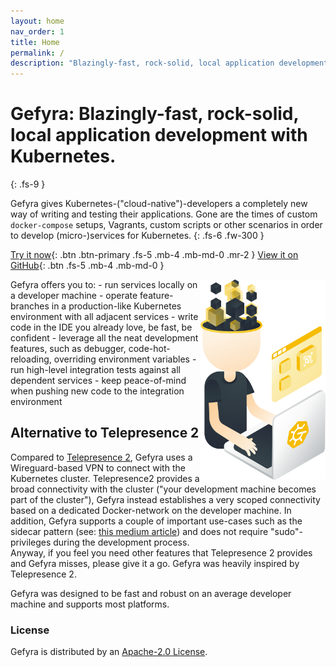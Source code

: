 ```yaml
---
layout: home
nav_order: 1
title: Home
permalink: /
description: "Blazingly-fast, rock-solid, local application development with Kubernetes."
---
```


# Gefyra: Blazingly-fast, rock-solid, local application development with Kubernetes.
{: .fs-9 }

Gefyra gives Kubernetes-("cloud-native")-developers a completely new way of writing and testing their applications. 
Gone are the times of custom `docker-compose` setups, Vagrants, custom scripts or other scenarios in order to develop (micro-)services
for Kubernetes.
{: .fs-6 .fw-300 }

[Try it now](tryit.md){: .btn .btn-primary .fs-5 .mb-4 .mb-md-0 .mr-2 } [View it on GitHub](https://github.com/Schille/gefyra){: .btn .fs-5 .mb-4 .mb-md-0 }

<img src="assets/images/main.png" alt="Gefyra Mascot" width="200" style="float:right"/>
Gefyra offers you to:
- run services locally on a developer machine
- operate feature-branches in a production-like Kubernetes environment with all adjacent services
- write code in the IDE you already love, be fast, be confident
- leverage all the neat development features, such as debugger, code-hot-reloading, overriding environment variables
- run high-level integration tests against all dependent services
- keep peace-of-mind when pushing new code to the integration environment 



## Alternative to Telepresence 2
Compared to [Telepresence 2](https://www.telepresence.io/docs/latest/reference/architecture/), Gefyra uses a Wireguard-based
VPN to connect with the Kubernetes cluster. Telepresence2 provides a broad connectivity with the cluster ("your development
machine becomes part of the cluster"), Gefyra instead establishes a very scoped connectivity based on a dedicated Docker-network on the
developer machine. In addition, Gefyra supports a couple of important use-cases such as the sidecar pattern 
(see: [this medium article](https://medium.com/bb-tutorials-and-thoughts/kubernetes-learn-sidecar-container-pattern-6d8c21f873d)) and does not require
"sudo"-privileges during the development process.  
Anyway, if you feel you need other features that Telepresence 2 provides and Gefyra misses, please give it a go. Gefyra was heavily 
inspired by Telepresence 2.

Gefyra was designed to be fast and robust on an average developer machine and supports most platforms.


### License

Gefyra is distributed by an [Apache-2.0 License](https://github.com/Schille/gefyra/tree/main/LICENSE).